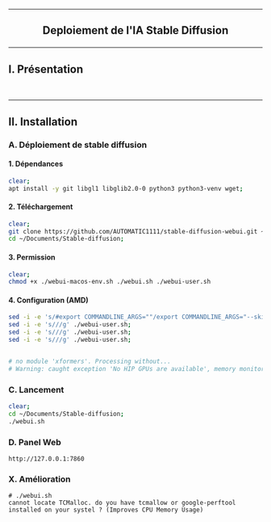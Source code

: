 ------------------------------------------------------------------------------------------------------------------------------------------------------------------------------------------------
## <p align='center'> Deploiement de l'IA Stable Diffusion </p>


------------------------------------------------------------------------------------------------------------------------------------------------------------------------------------------------
## I. Présentation

<br />

------------------------------------------------------------------------------------------------------------------------------------------------------------------------------------------------
## II. Installation
### A. Déploiement de stable diffusion
#### 1. Dépendances
```bash
clear;
apt install -y git libgl1 libglib2.0-0 python3 python3-venv wget;
``` 
#### 2. Téléchargement
```bash
clear;
git clone https://github.com/AUTOMATIC1111/stable-diffusion-webui.git ~/Documents/Stable-diffusion;
cd ~/Documents/Stable-diffusion;
```
#### 3. Permission
```bash
clear;
chmod +x ./webui-macos-env.sh ./webui.sh ./webui-user.sh
```
#### 4. Configuration (AMD)
```bash
sed -i -e 's/#export COMMANDLINE_ARGS=""/export COMMANDLINE_ARGS="--skip-torch-cuda-test"/g' ./webui-user.sh;
sed -i -e 's///g' ./webui-user.sh;
sed -i -e 's///g' ./webui-user.sh;
sed -i -e 's///g' ./webui-user.sh;


# no module 'xformers'. Processing without...
# Warning: caught exception 'No HIP GPUs are available', memory monitor disabled
```




### C. Lancement
```bash
clear;
cd ~/Documents/Stable-diffusion;
./webui.sh
``` 


### D. Panel Web
```
http://127.0.0.1:7860
```

### X. Amélioration
```
# ./webui.sh
cannot locate TCMalloc. do you have tcmallow or google-perftool installed on your systel ? (Improves CPU Memory Usage)
```
